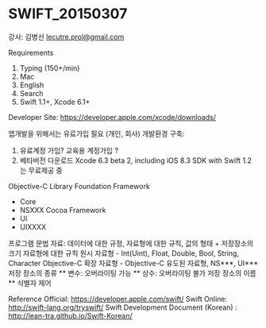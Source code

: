 # SWIFT_20150307

강사: 김병선 <lecutre.prol@gmail.com>

Requirements

 1. Typing (150+/min)
 2. Mac
 3. English
 4. Search
 5. Swift 1.1+, Xcode 6.1+
 
Developer Site: https://developer.apple.com/xcode/downloads/

앱개발을 위해서는 유료가입 필요 (개인, 회사)
개발환경 구축: 
 1. 유료계정 가입? 교육용 계정가입 ?
 2. 베타버전 다운로드 Xcode 6.3 beta 2, including iOS 8.3 SDK with Swift 1.2 는 무료제공 중

Objective-C
 Library
 Foundation Framework
   * Core
   * NSXXX
 Cocoa Framework
   * UI
   * UIXXXX

프로그램 문법
  자료: 데이터에 대한 규정, 자료형에 대한 규칙, 값의 형태 + 저장장소의 크기
   자료형에 대한 규칙
   원시 자료형 - Int(Uint), Float, Double, Bool, String, Character
   Objective-C 확장 자료형 - Objective-C 유도된 자료형,  NS***, UI***
   저장 장소의 종류
     ** 변수: 오버라이팅 가능
     ** 상수: 오버라이팅 불가
   저장 장소의 이름
     ** 식별자
  제어
  
  
  
  

Reference
Official: https://developer.apple.com/swift/
Swift Online: http://swift-lang.org/tryswift/
Swift Development Document (Korean) : http://lean-tra.github.io/Swift-Korean/

